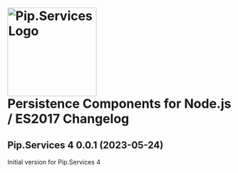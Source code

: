 # <img src="https://uploads-ssl.webflow.com/5ea5d3315186cf5ec60c3ee4/5edf1c94ce4c859f2b188094_logo.svg" alt="Pip.Services Logo" width="200"> <br/> Persistence Components for Node.js / ES2017 Changelog

## <a name="0.0.1"></a> Pip.Services 4 0.0.1 (2023-05-24)
Initial version for Pip.Services 4
